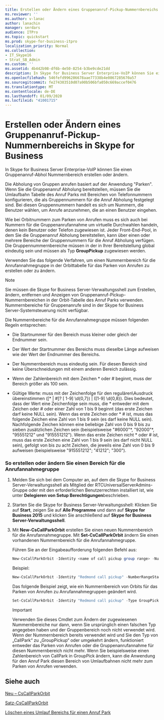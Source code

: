 ```yaml
---
title: Erstellen oder Ändern eines Gruppenanruf-Pickup-Nummernbereichs in Skype for Business
ms.reviewer: ''
ms.author: v-lanac
author: lanachin
manager: serdars
audience: ITPro
ms.topic: quickstart
ms.prod: skype-for-business-itpro
localization_priority: Normal
ms.collection:
- IT_Skype16
- Strat_SB_Admin
ms.custom: ''
ms.assetid: 4b442b98-df6b-4e50-8254-b3be9cde21dd
description: In Skype for Business Server Enterprise-VoIP können Sie einen Gruppenanruf-Abhol Nummernbereich erstellen oder ändern.
ms.openlocfilehash: 546fefd996286678aae77338b4e0867285670a57
ms.sourcegitcommit: fe274303510d07a90b506bfa050c669accef0476
ms.translationtype: MT
ms.contentlocale: de-DE
ms.lasthandoff: 01/09/2020
ms.locfileid: "41001715"
---
```

# <a name="create-or-modify-a-group-call-pickup-number-range-in-skype-for-business"></a>Erstellen oder Ändern eines Gruppenanruf-Pickup-Nummernbereichs in Skype for Business

In Skype for Business Server Enterprise-VoIP können Sie einen Gruppenanruf-Abhol Nummernbereich erstellen oder ändern.

Die Abholung von Gruppen anrufen basiert auf der Anwendung "Parken". Wenn Sie die Gruppenanruf Abholung bereitstellen, müssen Sie die Umlaufbahn Tabelle des Anruf Parks mit Bereichen von Telefonnummern konfigurieren, die als Gruppennummern für die Anruf Abholung festgelegt sind. Bei diesen Gruppennummern handelt es sich um Nummern, die Benutzer wählen, um Anrufe anzunehmen, die an einen Benutzer eingehen.

Wie bei Orbitnummern zum Parken von Anrufen muss es sich auch bei Nummern für die Gruppenanrufannahme um virtuelle Durchwahlen handeln, denen kein Benutzer oder Telefon zugewiesen ist. Jeder Front-End-Pool, in dem Sie die Gruppenanruf Abholung bereitstellen, kann über einen oder mehrere Bereiche der Gruppennummern für die Anruf Abholung verfügen. Die Gruppennummernbereiche müssen in der in Ihrer Bereitstellung global eindeutig sein und müssen als Typ **GroupPickup** zugewiesen werden.

Verwenden Sie das folgende Verfahren, um einen Nummernbereich für die Anrufannahmegruppe in der Orbittabelle für das Parken von Anrufen zu erstellen oder zu ändern.

> [!NOTE]
> Sie müssen die Skype for Business Server-Verwaltungsshell zum Erstellen, ändern, entfernen und Anzeigen von Gruppenanruf-Pickup-Nummernbereichen in der Orbit-Tabelle des Anruf Parks verwenden. Nummernbereiche für Gruppenanrufe sind in der Skype for Business Server-Systemsteuerung nicht verfügbar.

Die Nummernbereiche für die Anrufannahmegruppe müssen folgenden Regeln entsprechen:

- Die Startnummer für den Bereich muss kleiner oder gleich der Endnummer sein.

- Der Wert der Startnummer des Bereichs muss dieselbe Länge aufweisen wie der Wert der Endnummer des Bereichs.

- Der Nummernbereich muss eindeutig sein. Für diesen Bereich sind keine Überschneidungen mit einem anderen Bereich zulässig.

- Wenn der Zahlenbereich mit dem Zeichen \* oder # beginnt, muss der Bereich größer als 100 sein.

- Gültige Werte: muss mit der Zeichenfolge für den regulären\\Ausdruck übereinstimmen ([* | #]? [ 1-9] \d{0,7}) | ([1-9] \d{0,8}). Dies bedeutet, dass der Wert eine Zeichenfolge sein muss, die \* entweder mit dem Zeichen oder # oder einer Zahl von 1 bis 9 beginnt (das erste Zeichen darf keine NULL sein). Wenn das erste Zeichen oder \* # ist, muss das folgende Zeichen eine Zahl von 1 bis 9 sein (es darf keine NULL sein). Nachfolgende Zeichen können eine beliebige Zahl von 0 bis 9 bis zu sieben zusätzlichen Zeichen sein (beispielsweise "#6000"\*, "92000"\*, "95551212" und "915551212"). Wenn das erste Zeichen nicht \* oder # ist, muss das erste Zeichen eine Zahl von 1 bis 9 sein (es darf nicht NULL sein), gefolgt von bis zu acht Zeichen, die jeweils eine Zahl von 0 bis 9 aufweisen (beispielsweise "915551212"; "41212"; "300").

### <a name="to-create-or-modify-a-call-pickup-group-range"></a>So erstellen oder ändern Sie einen Bereich für die Anrufannahmegruppe

1. Melden Sie sich bei dem Computer an, auf dem die Skype for Business Server-Verwaltungsshell als Mitglied der RTCUniversalServerAdmins-Gruppe oder mit den erforderlichen Benutzerrechten installiert ist, wie unter **Delegieren von Setup Berechtigungen**beschrieben.

2. Starten Sie die Skype for Business Server-Verwaltungsshell: Klicken Sie auf **Start**, zeigen Sie auf **Alle Programme** und dann auf **Skype for Business 2015** und klicken Sie anschließend auf **Skype for Business Server-Verwaltungsshell**.

3. Mit **New-CsCallParkOrbit** erstellen Sie einen neuen Nummernbereich für die Anrufannahmegruppe. Mit **Set-CsCallParkOrbit** ändern Sie einen vorhandenen Nummernbereich für die Anrufannahmegruppe.

    Führen Sie an der Eingabeaufforderung folgenden Befehl aus:

   ```powershell
   New-CsCallParkOrbit -Identity <name of call pickup group range> -NumberRangeStart <first number in range> -NumberRangeEnd <last number in range> -CallParkService <FQDN or service ID of the Application service that hosts the Call Park application> -Type GroupPickup
   ```

    Beispiel:

   ```powershell
   New-CsCallParkOrbit -Identity "Redmond call pickup" -NumberRangeStart 100 -NumberRangeEnd 199 -CallParkService redmond-applicationserver-1 -Type GroupPickup
   ```

    Das folgende Beispiel zeigt, wie ein Nummernbereich von Orbits für das Parken von Anrufen zu Anrufannahmegruppen geändert wird.

   ```powershell
   Set-CsCallParkOrbit -Identity "Redmond call pickup" -Type GroupPickup
   ```

    > [!IMPORTANT]
    > Verwenden Sie dieses Cmdlet zum Ändern der zugewiesenen Nummernbereiche nur dann, wenn Sie ursprünglich einen falschen Typ angegeben haben und der Gruppenbereich noch nicht verwendet wird. Wenn der Nummernbereich bereits verwendet wird und Sie den Typ von „CallPark“ zu „GroupPickup“ oder umgekehrt ändern, funktioniert entweder das Parken von Anrufen oder die Gruppenanrufannahme für diesen Nummernbereich nicht mehr. Wenn Sie beispielsweise einen Zahlenbereich von CallPark in GroupPick ändern, kann die Anwendung für den Anruf Park diesen Bereich von Umlaufbahnen nicht mehr zum Parken von Anrufen verwenden.

## <a name="see-also"></a>Siehe auch

[Neu – CsCallParkOrbit](https://docs.microsoft.com/powershell/module/skype/new-cscallparkorbit?view=skype-ps)

[Satz-CsCallParkOrbit](https://docs.microsoft.com/powershell/module/skype/set-cscallparkorbit?view=skype-ps)

[Löschen eines Umlauf Bereichs für einen Anruf Park](https://technet.microsoft.com/library/85e9f916-062d-450d-ac0a-aeaefc0f7cdc.aspx)
